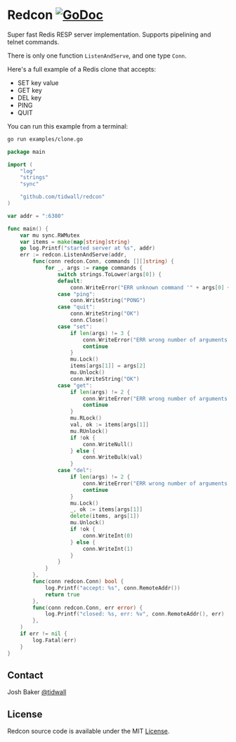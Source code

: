 Redcon [![GoDoc](https://godoc.org/github.com/tidwall/redcon?status.svg)](https://godoc.org/github.com/tidwall/redcon)
======
Super fast Redis RESP server implementation.
Supports pipelining and telnet commands.

There is only one function `ListenAndServe`, and one type `Conn`.

Here's a full example of a Redis clone that accepts:

- SET key value
- GET key
- DEL key
- PING
- QUIT

You can run this example from a terminal:

```sh
go run examples/clone.go
```

```go
package main

import (
	"log"
	"strings"
	"sync"

	"github.com/tidwall/redcon"
)

var addr = ":6380"

func main() {
	var mu sync.RWMutex
	var items = make(map[string]string)
	go log.Printf("started server at %s", addr)
	err := redcon.ListenAndServe(addr,
		func(conn redcon.Conn, commands [][]string) {
			for _, args := range commands {
				switch strings.ToLower(args[0]) {
				default:
					conn.WriteError("ERR unknown command '" + args[0] + "'")
				case "ping":
					conn.WriteString("PONG")
				case "quit":
					conn.WriteString("OK")
					conn.Close()
				case "set":
					if len(args) != 3 {
						conn.WriteError("ERR wrong number of arguments for '" + args[0] + "' command")
						continue
					}
					mu.Lock()
					items[args[1]] = args[2]
					mu.Unlock()
					conn.WriteString("OK")
				case "get":
					if len(args) != 2 {
						conn.WriteError("ERR wrong number of arguments for '" + args[0] + "' command")
						continue
					}
					mu.RLock()
					val, ok := items[args[1]]
					mu.RUnlock()
					if !ok {
						conn.WriteNull()
					} else {
						conn.WriteBulk(val)
					}
				case "del":
					if len(args) != 2 {
						conn.WriteError("ERR wrong number of arguments for '" + args[0] + "' command")
						continue
					}
					mu.Lock()
					_, ok := items[args[1]]
					delete(items, args[1])
					mu.Unlock()
					if !ok {
						conn.WriteInt(0)
					} else {
						conn.WriteInt(1)
					}
				}
			}
		},
		func(conn redcon.Conn) bool {
			log.Printf("accept: %s", conn.RemoteAddr())
			return true
		},
		func(conn redcon.Conn, err error) {
			log.Printf("closed: %s, err: %v", conn.RemoteAddr(), err)
		},
	)
	if err != nil {
		log.Fatal(err)
	}
}
```

Contact
-------
Josh Baker [@tidwall](http://twitter.com/tidwall)

License
-------
Redcon source code is available under the MIT [License](/LICENSE).

